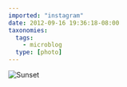 ```yaml
---
imported: "instagram"
date: 2012-09-16 19:36:18-08:00
taxonomies:
  tags:
    - microblog
  type: [photo]
---
```

![Sunset](/media/images/photos/2012/09/81c477c67c454592a969cff5529e3c6e.jpg)

